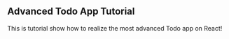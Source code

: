 ## Advanced Todo App Tutorial

This is tutorial show how to realize the most advanced Todo app on React!
